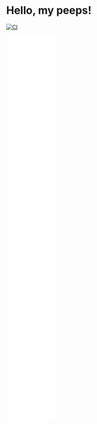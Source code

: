 <!-- Profile README for Kaj Kowalski -->

# Hello, my peeps!

[![CI](https://github.com/kjanat/kjanat/actions/workflows/metrics.yml/badge.svg?branch=master)][CI: Metrics Workflow]

[![Metrics](https://raw.githubusercontent.com/kjanat/kjanat/master/assets/images/readme/metrics.svg)][My Profile]

<!--
## Skyline
 [![Skyline](https://raw.githubusercontent.com/kjanat/kjanat/master/assets/images/readme/skyline.svg)][My Profile] -->

<!-- Links -->
[My Profile]: https://github.com/kjanat
[CI: Metrics Workflow]: https://github.com/kjanat/kjanat/actions/workflows/metrics.yml
